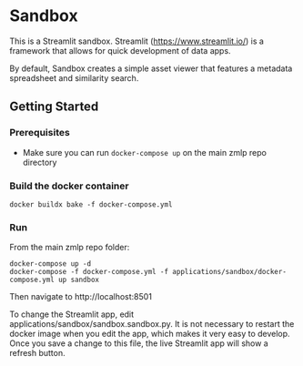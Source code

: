 # Sandbox

This is a Streamlit sandbox. Streamlit (https://www.streamlit.io/) is a framework that allows for quick development of data apps.

By default, Sandbox creates a simple asset viewer that features a metadata spreadsheet and similarity search.

## Getting Started

### Prerequisites

- Make sure you can run `docker-compose up` on the main zmlp repo directory

### Build the docker container

```
docker buildx bake -f docker-compose.yml
```

### Run

From the main zmlp repo folder:

```
docker-compose up -d
docker-compose -f docker-compose.yml -f applications/sandbox/docker-compose.yml up sandbox
```

Then navigate to http://localhost:8501

To change the Streamlit app, edit applications/sandbox/sandbox.sandbox.py. It is not necessary to restart the docker image when you edit the app, which makes it very easy to
develop. Once you save a change to this file, the live Streamlit app will show a refresh button.
